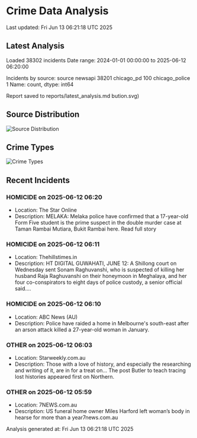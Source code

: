 # Crime Data Analysis
Last updated: Fri Jun 13 06:21:18 UTC 2025

## Latest Analysis

Loaded 38302 incidents
Date range: 2024-01-01 00:00:00 to 2025-06-12 06:20:00

Incidents by source:
source
newsapi           38201
chicago_pd          100
chicago_police        1
Name: count, dtype: int64

Report saved to reports/latest_analysis.md
bution.svg)

## Source Distribution
![Source Distribution](images/source_distribution.svg)

## Crime Types
![Crime Types](images/crime_types.svg)

## Recent Incidents

### HOMICIDE on 2025-06-12 06:20
- Location: The Star Online
- Description: MELAKA: Melaka police have confirmed that a 17-year-old Form Five student is the prime suspect in the double murder case at Taman Rambai Mutiara, Bukit Rambai here. Read full story


### HOMICIDE on 2025-06-12 06:11
- Location: Thehillstimes.in
- Description: HT DIGITAL GUWAHATI, JUNE 12: A Shillong court on Wednesday sent Sonam Raghuvanshi, who is suspected of killing her husband Raja Raghuvanshi on their honeymoon in Meghalaya, and her four co-conspirators to eight days of police custody, a senior official said.…


### HOMICIDE on 2025-06-12 06:10
- Location: ABC News (AU)
- Description: Police have raided a home in Melbourne's south-east after an arson attack killed a 27-year-old woman in January.


### OTHER on 2025-06-12 06:03
- Location: Starweekly.com.au
- Description: Those with a love of history, and especially the researching and writing of it, are in for a treat on...
The post Butler to teach tracing lost histories appeared first on Northern.


### OTHER on 2025-06-12 05:59
- Location: 7NEWS.com.au
- Description: US funeral home owner Miles Harford left woman’s body in hearse for more than a year7news.com.au

Analysis generated at: Fri Jun 13 06:21:18 UTC 2025

